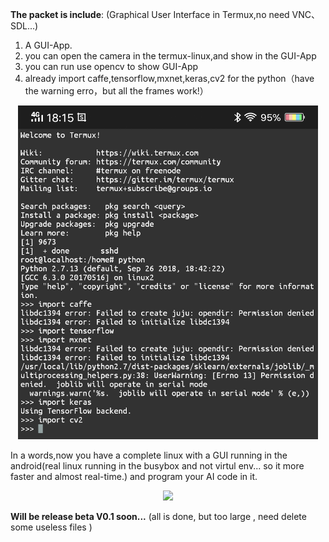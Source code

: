 <b>The packet is include</b>: (Graphical User Interface in Termux,no need VNC、SDL...)

1. A GUI-App.
2. you can open the camera in the termux-linux,and show in the GUI-App
3. you can run use opencv to show GUI-App
4. already import caffe,tensorflow,mxnet,keras,cv2 for the python（have the warning erro，but all the frames work!）
<p align="center">
    <img src="aiframe.png", width="480">
</p>

In a words,now you have a complete linux with a GUI running in the android(real linux running in the busybox and not virtul env... so it more faster and almost real-time.) and program your AI code in it. 
<p align="center">
    <img src="pose_ai.gif", width="480">
</p>
<b>Will be release beta V0.1 soon...</b> 
(all is done, but too large ,  need delete some useless files )
